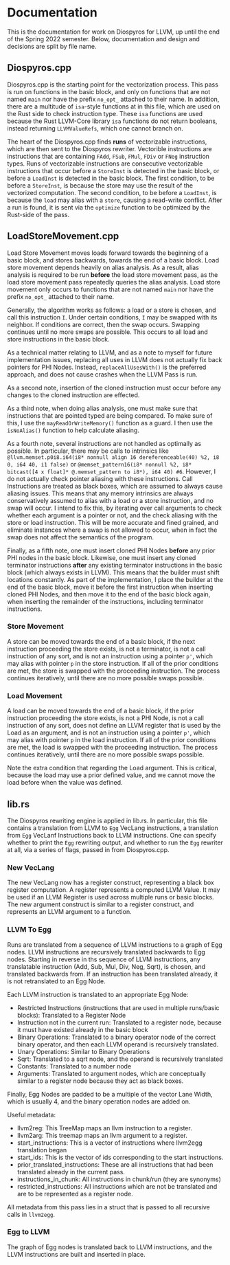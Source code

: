 # Documentation

This is the documentation for work on Diospyros for LLVM, up until the end of the Spring 2022 semester. Below, documentation and design and decisions are split by file name.

## Diospyros.cpp

Diospyros.cpp is the starting point for the vectorization process. This pass is run on functions in the basic block, and only on functions that are not named `main` nor have the prefix `no_opt_` attached to their name. In addition, there are a multitude of `isa`-style functions at in this file, which are used on the Rust side to check instruction type. These `isa` functions are used because the Rust LLVM-Core library `isa` functions do not return booleans, instead returning `LLVMValueRefs`, which one cannot branch on.

The heart of the Diospyros.cpp finds __runs__ of vectorizable instructions, which are then sent to the Diospyros rewriter. Vectorible instructions are instructions that are containing `FAdd`, `FSub`, `FMul`, `FDiv` or `FNeg` instruction types. Runs of vectorizable instructions are consecutive vectorizable instructions that occur before a `StoreInst` is detected in the basic block, or before a `LoadInst` is detected in the basic block. The first condition, to be before a `StoreInst`, is because the store may use the result of the vectorized computation. The second condition, to be before a `LoadInst`, is because the `load` may alias with a `store`, causing a read-write conflict. After a run is found, it is sent via the `optimize` function to be optimized by the Rust-side of the pass.

## LoadStoreMovement.cpp

Load Store Movement moves loads forward towards the beginning of a basic block, and stores backwards, towards the end of a basic block. Load store movement depends heavily on alias analysis. As a result, alias analysis is required to be run **before** the load store movement pass, as the load store movement pass repeatedly queries the alias analysis. Load store movement only occurs to functions that are not named `main` nor have the prefix `no_opt_` attached to their name.

Generally, the algorithm works as follows: a load or a store is chosen, and call this instruction `I`. Under certain conditions, `I` may be swapped with its neighbor. If conditions are correct, then the swap occurs. Swapping continues until no more swaps are possible. This occurs to all load and store instructions in the basic block.

As a technical matter relating to LLVM, and as a note to myself for future implementation issues, replacing all uses in LLVM does not actually fix back pointers for PHI Nodes. Instead, `replaceAllUsesWith()` is the preferred approach, and does not cause crashes when the LLVM Pass is run.

As a second note, insertion of the cloned instruction must occur before any changes to the cloned instruction are effected.

As a third note, when doing alias analysis, one must make sure that instructions that are pointed typed are being compared. To make sure of this, I use the `mayReadOrWriteMemory()` function as a guard. I then use the `isNoAlias()` function to help calculate aliasing.

As a fourth note, several instructions are not handled as optimally as possible. In particular, there may be calls to intrinsics like `@llvm.memset.p0i8.i64(i8* nonnull align 16 dereferenceable(40) %2, i8 0, i64 40, i1 false)` or `@memset_pattern16(i8* nonnull %2, i8* bitcast([4 x float]* @.memset_pattern to i8*), i64 40) #6`. However, I do not actually check pointer aliasing with these instructions. Call Instructions are treated as black boxes, which are assumed to always cause aliasing issues. This means that any memory intrinsics are always conservatively assumed to alias with a load or a store instruction, and no swap will occur. I intend to fix this, by iterating over call arguments to check whether each argument is a pointer or not, and the check aliasing with the store or load instruction. This will be more accurate and fined grained, and eliminate instances where a swap is not allowed to occur, when in fact the swap does not affect the semantics of the program.

Finally, as a fifth note, one must insert cloned PHI Nodes **before** any prior PHI nodes in the basic block. Likewise, one must insert any cloned terminator instructions **after** any existing terminator instructions in the basic block (which always exists in LLVM). This means that the builder must shift locations constantly. As part of the implementation, I place the builder at the end of the basic block, move it before the first instruction when inserting cloned PHI Nodes, and then move it to the end of the basic block again, when inserting the remainder of the instructions, including terminator instructions.

### Store Movement

A store can be moved towards the end of a basic block, if the next instruction proceeding the store exists, is not a terminator, is not a call instruction of any sort, and is not an instruction using a pointer `p'`, which may alias with pointer `p` in the store instruction. If all of the prior conditions are met, the store is swapped with the proceeding instruction. The process continues iteratively, until there are no more possible swaps possible.

### Load Movement

A load can be moved towards the end of a basic block, if the prior instruction proceeding the store exists, is not a PHI Node, is not a call instruction of any sort, does not define an LLVM register that is used by the Load as an argument, and is not an instruction using a pointer `p'`, which may alias with pointer `p` in the load instruction. If all of the prior conditions are met, the load is swapped with the proceeding instruction. The process continues iteratively, until there are no more possible swaps possible.

Note the extra condition that regarding the Load argument. This is critical, because the load may use a prior defined value, and we cannot move the load before when the value was defined.

## lib.rs

The Diospyros rewriting engine is applied in lib.rs. In particular, this file contains a translation from LLVM to `Egg` VecLang instructions, a translation from `Egg` VecLanf Instructions back to LLVM instructions. One can specify whether to print the `Egg` rewriting output, and whether to run the `Egg` rewriter at all, via a series of flags, passed in from Diospyros.cpp.

### New VecLang

The new VecLang now has a register construct, representing a black box register computation. A register represents a computed LLVM Value. It may be used if an LLVM Register is used across multiple runs or basic blocks.  The new argument construct is similar to a register construct, and represents an LLVM argument to a function.

### LLVM To Egg

Runs are translated from a sequence of LLVM instructions to a graph of Egg nodes. LLVM instructions are recursively translated backwards to Egg nodes. Starting in reverse in ths sequence of LLVM instructions, any translatable instruction (Add, Sub, Mul, Div, Neg, Sqrt), is chosen, and translated backwards from. If an instruction has been translated already, it is not retranslated to an Egg Node.

Each LLVM instruction is translated to an appropriate Egg Node:

- Restricted Instructions (instructions that are used in multiple runs/basic blocks): Translated to a Register Node
- Instruction not in the current run: Translated to a register node, because it must have existed already in the basic block
- Binary Operations: Translated to a binary operator node of the correct binary operator, and then each LLVM operand is recursively translated.
- Unary Operations: Similar to Binary Operations
- Sqrt: Translated to a sqrt node, and the operand is recursively translated
- Constants: Translated to a number node
- Arguments: Translated to argument nodes, which are conceptually similar to a register node because they act as black boxes.

Finally, Egg Nodes are padded to be a multiple of the vector Lane Width, which is usually 4, and the binary operation nodes are added on.

Useful metadata: 

- llvm2reg: This TreeMap maps an llvm instruction to a register. 
- llvm2arg: This treemap maps an llvm argument to a register.
- start_instructions: This is a vector of instructions where llvm2egg translation began
- start_ids: This is the vector of ids corresponding to the start instructions.
- prior_translated_instructions: These are all instructions that had been translated already in the current pass.
- instructions_in_chunk: All instructions in chunk/run (they are synonyms)
- restricted_instructions: All instructions which are not be translated and are to be represented as a register node.

All metadata from this pass lies in a struct that is passed to all recursive calls in `llvm2egg`.

### Egg to LLVM

The graph of Egg nodes is translated back to LLVM instructions, and the LLVM instructions are built and inserted in place.


